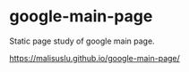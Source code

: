# google-main-page
Static page study of google main page.

https://malisuslu.github.io/google-main-page/
